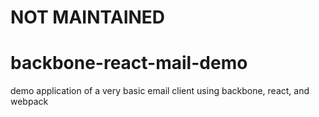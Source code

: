 # NOT MAINTAINED

# backbone-react-mail-demo

demo application of a very basic email client using backbone, react, and webpack

